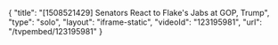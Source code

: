 {
    "title": "[1508521429] Senators React to Flake's Jabs at GOP, Trump",
    "type": "solo",
    "layout": "iframe-static",
    "videoId": "123195981",
    "url": "\/tvpembed\/123195981"
}